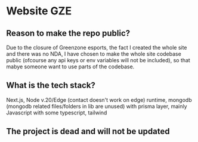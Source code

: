# Website GZE

## Reason to make the repo public?
Due to the closure of Greenzone esports, the fact I created the whole site and there was no NDA, I have chosen to make the whole site codebase public (ofcourse any api keys or env variables will not be included), so that mabye someone want to use parts of the codebase.

## What is the tech stack?
Next.js, Node v.20/Edge (contact doesn't work on edge) runtime, mongodb (mongodb related files/folders in lib are unused) with prisma layer, mainly Javascript with some typescript, tailwind

## The project is dead and will not be updated

